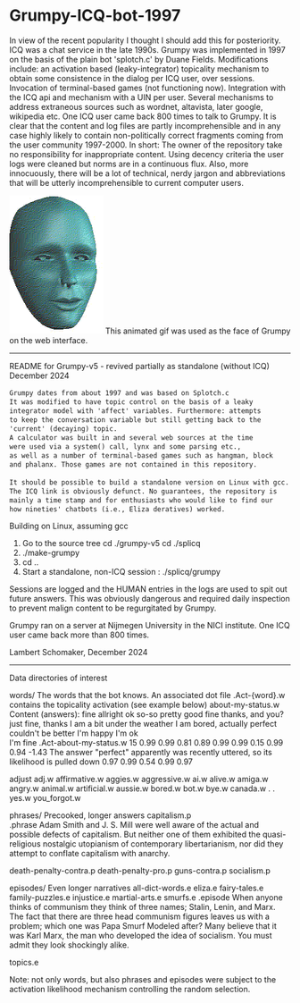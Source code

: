 # Grumpy-ICQ-bot-1997

In view of the recent popularity I thought I should add this for posteriority. ICQ was a chat service in the late 1990s. 
Grumpy was implemented in 1997 on the basis of the plain bot 'splotch.c' by Duane Fields. 
Modifications include: an activation based (leaky-integrator) topicality mechanism to obtain some consistence in the 
dialog per ICQ user, over sessions. Invocation of terminal-based games (not functioning now). Integration with the ICQ 
api and mechanism with a UIN per user. Several mechanisms to address extraneous sources such as wordnet, altavista, later 
google, wikipedia etc. One ICQ user came back 800 times to talk to Grumpy. It is clear that the content and log files are 
partly incomprehensible and in any case highly likely to contain non-politically correct fragments coming from the user 
community 1997-2000. In short: The owner of the repository take no responsibility for inappropriate content. Using decency 
criteria the user logs were cleaned but norms are in a continuous flux. Also, more innocuously, there will be a lot of technical, 
nerdy jargon and abbreviations that will be utterly incomprehensible to current computer users.

![Example image](blueface.gif)    This animated gif was used as the face of Grumpy on the web interface.

________________________________________________________________________________________________________________
README for Grumpy-v5 - revived partially as standalone (without ICQ)
                       December 2024

    Grumpy dates from about 1997 and was based on Splotch.c
    It was modified to have topic control on the basis of a leaky
    integrator model with 'affect' variables. Furthermore: attempts
    to keep the conversation variable but still getting back to the
    'current' (decaying) topic.
    A calculator was built in and several web sources at the time
    were used via a system() call, lynx and some parsing etc.,
    as well as a number of terminal-based games such as hangman, block
    and phalanx. Those games are not contained in this repository.

    It should be possible to build a standalone version on Linux with gcc.
    The ICQ link is obviously defunct. No guarantees, the repository is
    mainly a time stamp and for enthusiasts who would like to find our
    how nineties' chatbots (i.e., Eliza deratives) worked.

Building on Linux, assuming gcc

1) Go to the source tree
   cd ./grumpy-v5
   cd ./splicq
2) ./make-grumpy
3) cd ..
4) Start a standalone, non-ICQ session :
   ./splicq/grumpy

Sessions are logged and the HUMAN entries in the logs are used 
to spit out future answers. This was obviously dangerous and required
daily inspection to prevent malign content to be regurgitated by Grumpy.

Grumpy ran on a server at Nijmegen University in the NICI institute.
One ICQ user came back more than 800 times.

Lambert Schomaker, December 2024

_____________________________________________________________________________________________________________________

Data directories of interest

words/                The words that the bot knows. An associated dot file .Act-{word}.w contains the topicality activation (see example below)
  about-my-status.w
            Content (answers):
                  fine
                  allright
                  ok
                  so-so
                  pretty good
                  fine thanks, and you?  
                  just fine, thanks
                  I am a bit under the weather
                  I am bored, actually
                  perfect
                  couldn't be better
                  I'm happy
                  I'm ok  
                  I'm fine
  .Act-about-my-status.w
                  15
               0.99
               0.99
               0.81
               0.89
               0.99
               0.99
               0.15
               0.99
               0.94
              -1.43     The answer "perfect" apparently was recently uttered, so its likelihood is pulled down
               0.97
               0.99
               0.54
               0.99
               0.97


  adjust
  adj.w
  affirmative.w
  aggies.w
  aggressive.w
  ai.w
  alive.w
  amiga.w
  angry.w
  animal.w
  artificial.w
  aussie.w
  bored.w
  bot.w
  bye.w
  canada.w
   .
   .
  yes.w
  you_forgot.w

phrases/         Precooked, longer answers
  capitalism.p    
             .phrase
             Adam Smith and J. S. Mill were well aware of the actual and
             possible defects of capitalism. But neither one of them exhibited the 
             quasi-religious nostalgic utopianism of contemporary libertarianism, 
             nor did they attempt to conflate capitalism with anarchy.

  death-penalty-contra.p
  death-penalty-pro.p
  guns-contra.p
  socialism.p


episodes/   Even longer narratives
   all-dict-words.e
   eliza.e
   fairy-tales.e
   family-puzzles.e
   injustice.e
   martial-arts.e
   smurfs.e
      .episode 
         When anyone thinks of communism they think of three names; Stalin, Lenin, 
         and Marx. The fact that there are three head communism figures leaves us with 
         a problem; which one was Papa Smurf Modeled after?  Many believe that it was 
         Karl Marx, the man who developed the idea of socialism. You must admit they 
         look shockingly alike. 

   topics.e


Note: not only words, but also phrases and episodes were subject to the activation likelihood mechanism controlling the random selection.

